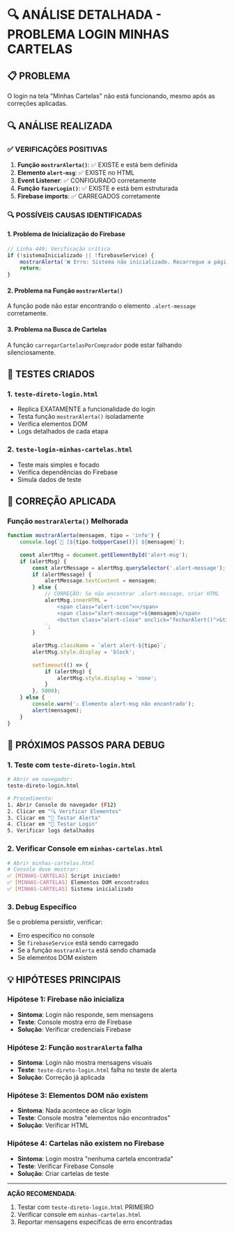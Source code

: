 # 🔍 ANÁLISE DETALHADA - PROBLEMA LOGIN MINHAS CARTELAS

## 📋 PROBLEMA
O login na tela "Minhas Cartelas" não está funcionando, mesmo após as correções aplicadas.

## 🔍 ANÁLISE REALIZADA

### ✅ VERIFICAÇÕES POSITIVAS

1. **Função `mostrarAlerta()`**: ✅ EXISTE e está bem definida
2. **Elemento `alert-msg`**: ✅ EXISTE no HTML 
3. **Event Listener**: ✅ CONFIGURADO corretamente
4. **Função `fazerLogin()`**: ✅ EXISTE e está bem estruturada
5. **Firebase imports**: ✅ CARREGADOS corretamente

### 🔍 POSSÍVEIS CAUSAS IDENTIFICADAS

#### 1. **Problema de Inicialização do Firebase**
```javascript
// Linha 449: Verificação crítica
if (!sistemaInicializado || !firebaseService) {
    mostrarAlerta('❌ Erro: Sistema não inicializado. Recarregue a página.', 'error');
    return;
}
```

#### 2. **Problema na Função `mostrarAlerta()`**
A função pode não estar encontrando o elemento `.alert-message` corretamente.

#### 3. **Problema na Busca de Cartelas**
A função `carregarCartelasPorComprador` pode estar falhando silenciosamente.

## 🧪 TESTES CRIADOS

### 1. `teste-direto-login.html`
- Replica EXATAMENTE a funcionalidade do login
- Testa função `mostrarAlerta()` isoladamente
- Verifica elementos DOM
- Logs detalhados de cada etapa

### 2. `teste-login-minhas-cartelas.html`
- Teste mais simples e focado
- Verifica dependências do Firebase
- Simula dados de teste

## 🔧 CORREÇÃO APLICADA

### Função `mostrarAlerta()` Melhorada
```javascript
function mostrarAlerta(mensagem, tipo = 'info') {
    console.log(`🔔 [${tipo.toUpperCase()}] ${mensagem}`);
    
    const alertMsg = document.getElementById('alert-msg');
    if (alertMsg) {
        const alertMessage = alertMsg.querySelector('.alert-message');
        if (alertMessage) {
            alertMessage.textContent = mensagem;
        } else {
            // CORREÇÃO: Se não encontrar .alert-message, criar HTML
            alertMsg.innerHTML = `
                <span class="alert-icon">ℹ️</span>
                <span class="alert-message">${mensagem}</span>
                <button class="alert-close" onclick="fecharAlert()">&times;</button>
            `;
        }
        
        alertMsg.className = `alert alert-${tipo}`;
        alertMsg.style.display = 'block';
        
        setTimeout(() => {
            if (alertMsg) {
                alertMsg.style.display = 'none';
            }
        }, 5000);
    } else {
        console.warn('⚠️ Elemento alert-msg não encontrado');
        alert(mensagem);
    }
}
```

## 🚨 PRÓXIMOS PASSOS PARA DEBUG

### 1. Teste com `teste-direto-login.html`
```bash
# Abrir em navegador:
teste-direto-login.html

# Procedimento:
1. Abrir Console do navegador (F12)
2. Clicar em "🔍 Verificar Elementos"
3. Clicar em "📢 Testar Alerta" 
4. Clicar em "🔐 Testar Login"
5. Verificar logs detalhados
```

### 2. Verificar Console em `minhas-cartelas.html`
```bash
# Abrir minhas-cartelas.html
# Console deve mostrar:
✅ [MINHAS-CARTELAS] Script iniciado!
✅ [MINHAS-CARTELAS] Elementos DOM encontrados
✅ [MINHAS-CARTELAS] Sistema inicializado
```

### 3. Debug Específico
Se o problema persistir, verificar:
- Erro específico no console
- Se `firebaseService` está sendo carregado
- Se a função `mostrarAlerta` está sendo chamada
- Se elementos DOM existem

## 💡 HIPÓTESES PRINCIPAIS

### Hipótese 1: Firebase não inicializa
- **Sintoma**: Login não responde, sem mensagens
- **Teste**: Console mostra erro de Firebase
- **Solução**: Verificar credenciais Firebase

### Hipótese 2: Função `mostrarAlerta` falha
- **Sintoma**: Login não mostra mensagens visuais
- **Teste**: `teste-direto-login.html` falha no teste de alerta
- **Solução**: Correção já aplicada

### Hipótese 3: Elementos DOM não existem
- **Sintoma**: Nada acontece ao clicar login
- **Teste**: Console mostra "elementos não encontrados"
- **Solução**: Verificar HTML

### Hipótese 4: Cartelas não existem no Firebase
- **Sintoma**: Login mostra "nenhuma cartela encontrada"
- **Teste**: Verificar Firebase Console
- **Solução**: Criar cartelas de teste

---

**AÇÃO RECOMENDADA**: 
1. Testar com `teste-direto-login.html` PRIMEIRO
2. Verificar console em `minhas-cartelas.html`
3. Reportar mensagens específicas de erro encontradas
